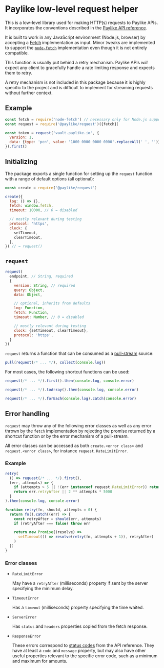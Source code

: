 # Paylike low-level request helper

This is a low-level library used for making HTTP(s) requests to Paylike APIs. It
incorporates the conventions described in the
[Paylike API reference](https://github.com/paylike/api-reference).

It is built to work in any JavaScript environment (Node.js, browser) by
accepting a [Fetch](https://developer.mozilla.org/en-US/docs/Web/API/Fetch_API)
implementation as input. Minor tweaks are implemented to support the
[`node-fetch`](https://github.com/node-fetch/node-fetch) implementation even
though it is not entirely compatible.

This function is usually put behind a retry mechanism. Paylike APIs _will_
expect any client to gracefully handle a rate limiting response and expects them
to retry.

A retry mechanism is not included in this package because it is highly specific
to the project and is difficult to implement for streaming requests without
further context.

## Example

```js
const fetch = require('node-fetch') // necessary only for Node.js support
const request = require('@paylike/request')({fetch})

const token = request('vault.paylike.io', {
  version: 1,
  data: {type: 'pcn', value: '1000 0000 0000 0000'.replaceAll(' ', '')},
}).first()
```

## Initializing

The package exports a single function for setting up the `request` function with
a range of default options (all optional):

```js
const create = require('@paylike/request')

create({
  log: () => {},
  fetch: window.fetch,
  timeout: 10000, // 0 = disabled

  // mostly relevant during testing
  protocol: 'https',
  clock: {
    setTimeout,
    clearTimeout,
  },
}) // → request()
```

## `request`

```js
request(
  endpoint, // String, required
  {
    version: String, // required
    query: Object,
    data: Object,

    // optional, inherits from defaults
    log: Function,
    fetch: Function,
    timeout: Number, // 0 = disabled

    // mostly relevant during testing
    clock: {setTimeout, clearTimeout},
    protocol: 'https',
  }
})
```

`request` returns a function that can be consumed as a
[pull-stream](https://pull-stream.github.io) source:

```js
pull(request(/* ... */), collect(console.log))
```

For most cases, the following shortcut functions can be used:

```js
request(/* ... */).first().then(console.log, console.error)
```

```js
request(/* ... */).toArray().then(console.log, console.error)
```

```js
request(/* ... */).forEach(console.log).catch(console.error)
```

## Error handling

`request` may throw any of the following error classes as well as any error
thrown by the `fetch` implementation by rejecting the promise returned by a
shortcut function or by the error mechanism of a pull-stream.

All error classes can be accessed as both `create.<error class>` and
`request.<error class>`, for instance `request.RateLimitError`.

### Example

```js
retry(
  () => request(/* ... */).first(),
  (err, attempts) => {
    if (attempts > 5 || !(err instanceof request.RateLimitError)) return false
    return err.retryAfter || 2 ** attempts * 5000
  }
).then(console.log, console.error)

function retry(fn, should, attempts = 0) {
  return fn().catch((err) => {
    const retryAfter = should(err, attempts)
    if (retryAfter === false) throw err

    return new Promise((resolve) =>
      setTimeout(() => resolve(retry(fn, attempts + 1)), retryAfter)
    )
  })
}
```

### Error classes

- `RateLimitError`

  May have a `retryAfter` (milliseconds) property if sent by the server
  specifying the minimum delay.

- `TimeoutError`

  Has a `timeout` (milliseconds) property specifying the time waited.

- `ServerError`

  Has `status` and `headers` properties copied from the fetch response.

- `ResponseError`

  These errors correspond to
  [status codes](https://github.com/paylike/api-reference/blob/master/status-codes.md)
  from the API reference. They have at least a `code` and `message` property,
  but may also have other useful properties relevant to the specific error code,
  such as a minimum and maximum for amounts.
